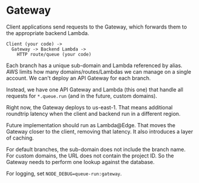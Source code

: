 # Gateway

Client applications send requests to the Gateway, which forwards them to the appropriate backend Lambda.

```
Client (your code) ->
  Gateway -> Backend Lambda ->
    HTTP route/queue (your code)
```

Each branch has a unique sub-domain and Lambda referenced by alias. AWS limits how many domains/routes/Lambdas we can manage on a single account. We can't deploy an API Gateway for each branch.

Instead, we have one API Gateway and Lambda (this one) that handle all requests for `*.queue.run` (and in the future, custom domains).

Right now, the Gateway deploys to us-east-1. That means additional roundtrip latency when the client and backend run in a different region.

Future implementation should run as Lambda@Edge. That moves the Gateway closer to the client, removing that latency. It also introduces a layer of caching.

For default branches, the sub-domain does not include the branch name. For custom domains, the URL does not contain the project ID. So the Gateway needs to perform one lookup against the database.

For logging, set `NODE_DEBUG=queue-run:gateway`.